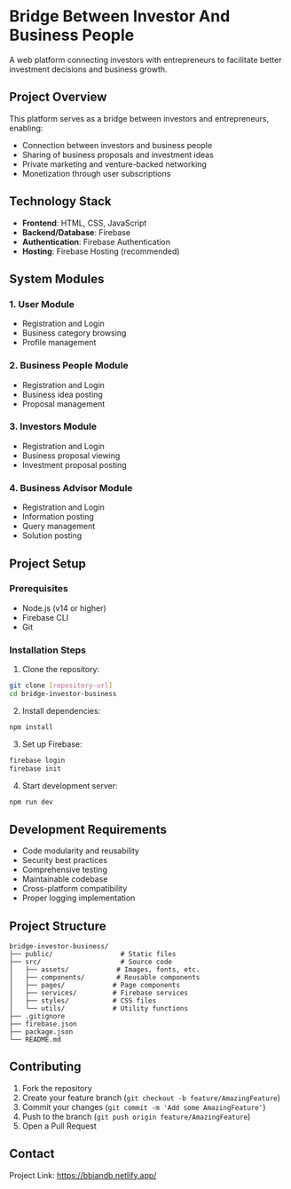 # Bridge Between Investor And Business People

A web platform connecting investors with entrepreneurs to facilitate better investment decisions and business growth.

## Project Overview

This platform serves as a bridge between investors and entrepreneurs, enabling:
- Connection between investors and business people
- Sharing of business proposals and investment ideas
- Private marketing and venture-backed networking
- Monetization through user subscriptions

## Technology Stack

- **Frontend**: HTML, CSS, JavaScript
- **Backend/Database**: Firebase
- **Authentication**: Firebase Authentication
- **Hosting**: Firebase Hosting (recommended)

## System Modules

### 1. User Module
- Registration and Login
- Business category browsing
- Profile management

### 2. Business People Module
- Registration and Login
- Business idea posting
- Proposal management

### 3. Investors Module
- Registration and Login
- Business proposal viewing
- Investment proposal posting

### 4. Business Advisor Module
- Registration and Login
- Information posting
- Query management
- Solution posting

## Project Setup

### Prerequisites
- Node.js (v14 or higher)
- Firebase CLI
- Git

### Installation Steps

1. Clone the repository:
```bash
git clone [repository-url]
cd bridge-investor-business
```

2. Install dependencies:
```bash
npm install
```

3. Set up Firebase:
```bash
firebase login
firebase init
```

4. Start development server:
```bash
npm run dev
```

## Development Requirements

- Code modularity and reusability
- Security best practices
- Comprehensive testing
- Maintainable codebase
- Cross-platform compatibility
- Proper logging implementation

## Project Structure

```
bridge-investor-business/
├── public/                 # Static files
├── src/                    # Source code
│   ├── assets/            # Images, fonts, etc.
│   ├── components/        # Reusable components
│   ├── pages/            # Page components
│   ├── services/         # Firebase services
│   ├── styles/           # CSS files
│   └── utils/            # Utility functions
├── .gitignore
├── firebase.json
├── package.json
└── README.md
```

## Contributing

1. Fork the repository
2. Create your feature branch (`git checkout -b feature/AmazingFeature`)
3. Commit your changes (`git commit -m 'Add some AmazingFeature'`)
4. Push to the branch (`git push origin feature/AmazingFeature`)
5. Open a Pull Request



## Contact



Project Link: https://bbiandb.netlify.app/
